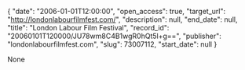 {
  "date": "2006-01-01T12:00:00", 
  "open_access": true, 
  "target_url": "http://londonlabourfilmfest.com/", 
  "description": null, 
  "end_date": null, 
  "title": "London Labour Film Festival", 
  "record_id": "20060101T120000/JU78wm8C4B1wgR0hQt5l+g==", 
  "publisher": "londonlabourfilmfest.com", 
  "slug": 73007112, 
  "start_date": null
}

None